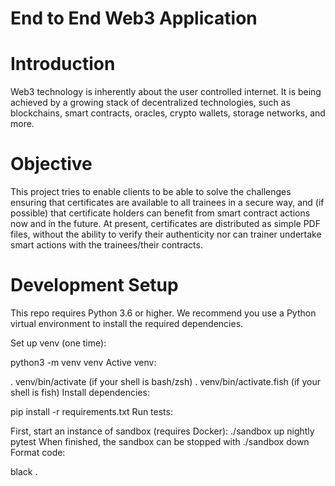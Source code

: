 # End to End Web3 Application
# Introduction
Web3 technology is inherently about the user controlled internet. It is being achieved by a growing stack of decentralized technologies, such as blockchains, smart contracts, oracles, crypto wallets, storage networks, and more.
# Objective
This project tries to enable clients to be able to solve the challenges ensuring that certificates are available to all trainees in a secure way, and (if possible) that certificate holders can benefit from smart contract actions now and in the future. At present, certificates are distributed as simple PDF files, without the ability to verify their authenticity nor can trainer undertake smart actions with the trainees/their contracts.
# Development Setup
This repo requires Python 3.6 or higher. We recommend you use a Python virtual environment to install the required dependencies.

Set up venv (one time):

python3 -m venv venv
Active venv:

. venv/bin/activate (if your shell is bash/zsh)
. venv/bin/activate.fish (if your shell is fish)
Install dependencies:

pip install -r requirements.txt
Run tests:

First, start an instance of sandbox (requires Docker): ./sandbox up nightly
pytest
When finished, the sandbox can be stopped with ./sandbox down
Format code:

black .
